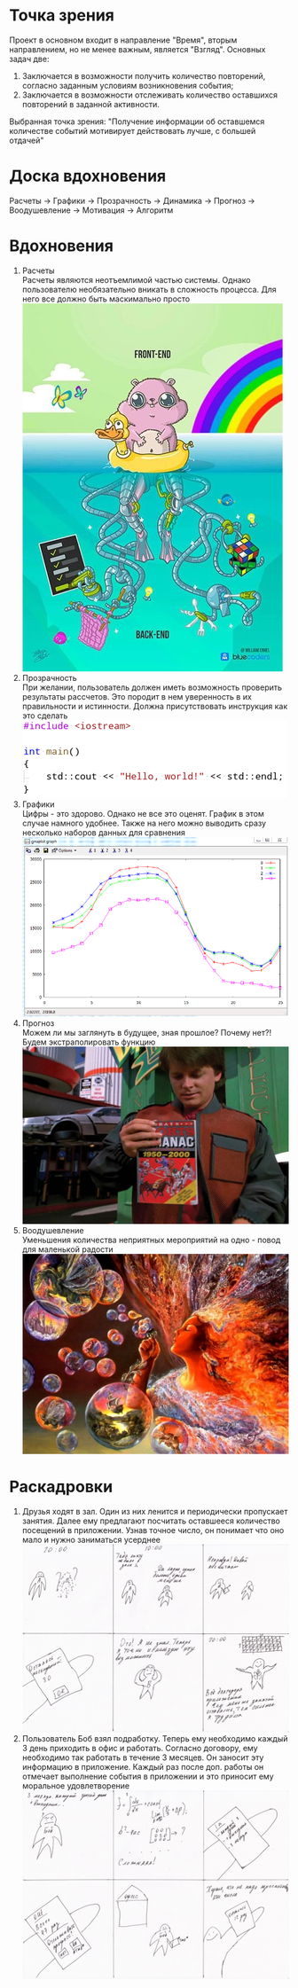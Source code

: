 # Точка зрения
Проект в основном входит в направление "Время", вторым направлением, но не менее важным, является "Взгляд". Основных задач две:
1. Заключается в возможности получить количество повторений, согласно заданным условиям возникновения события;
2. Заключается в возможности отслеживать количество оставшихся повторений в заданной активности.

Выбранная точка зрения: "Получение информации об оставшемся количестве событий мотивирует действовать лучше, с большей отдачей"

# Доска вдохновения
Расчеты -> Графики -> Прозрачность -> Динамика -> Прогноз -> Воодушевление -> Мотивация -> Алгоритм

# Вдохновения
1. Расчеты  
Расчеты являются неотъемлимой частью системы. Однако пользователю необязательно вникать в сложность процесса. Для него все должно быть маскимально просто
![Alt text](https://github.com/RybinskHCI2019/assignment2-rapid-prototyping-TipoProProger/blob/master/Pict1.png "Расчеты")
2. Прозрачность  
При желании, пользователь должен иметь возможность проверить результаты рассчетов. Это породит в нем уверенность в их правильности и истинности. Должна присутствовать инструкция как это сделать
![Alt text](https://github.com/RybinskHCI2019/assignment2-rapid-prototyping-TipoProProger/blob/master/Pict2.png "Прозрачность")
3. Графики  
Цифры - это здорово. Однако не все это оценят. График в этом случае намного удобнее. Также на него можно выводить сразу несколько наборов данных для сравнения
![Alt text](https://github.com/RybinskHCI2019/assignment2-rapid-prototyping-TipoProProger/blob/master/Pict3.png "Графики")
4. Прогноз  
Можем ли мы заглянуть в будущее, зная прошлое? Почему нет?! Будем экстраполировать функцию
![Alt text](https://github.com/RybinskHCI2019/assignment2-rapid-prototyping-TipoProProger/blob/master/Pict4.png "Прогноз")
5. Воодушевление  
Уменьшения количества неприятных мероприятий на одно - повод для маленькой радости
![Alt text](https://github.com/RybinskHCI2019/assignment2-rapid-prototyping-TipoProProger/blob/master/Pict5.png "Воодушевление")

# Раскадровки
1. Друзья ходят в зал. Один из них ленится и периодически пропускает занятия. Далее ему предлагают посчитать оставшееся количество посещений в приложении. Узнав точное число, он понимает что оно мало и нужно заниматься усерднее
![Alt text](https://github.com/RybinskHCI2019/assignment2-rapid-prototyping-TipoProProger/blob/master/Pict6.jpg "Story1")
2. Пользователь Боб взял подработку. Теперь ему необходимо каждый 3 день приходить в офис и работать. Согласно договору, ему необходимо так работать в течение 3 месяцев. Он заносит эту информацию в приложение. Каждый раз после доп. работы он отмечает выполнение события в приложении и это приносит ему моральное удовлетворение
![Alt text](https://github.com/RybinskHCI2019/assignment2-rapid-prototyping-TipoProProger/blob/master/Pict7.jpg "Story2")
